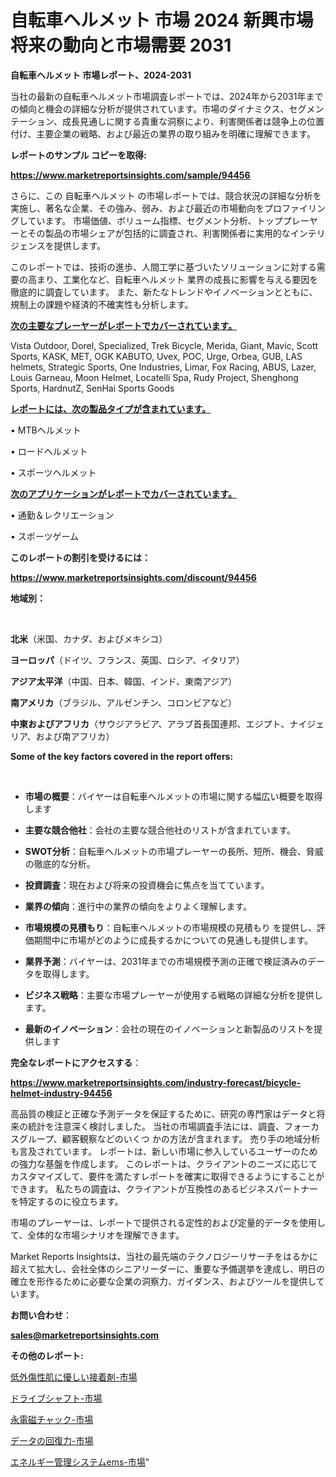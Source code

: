 # 自転車ヘルメット 市場 2024 新興市場 将来の動向と市場需要 2031

<strong>自転車ヘルメット 市場レポート、2024-2031</strong>

当社の最新の自転車ヘルメット市場調査レポートでは、2024年から2031年までの傾向と機会の詳細な分析が提供されています。市場のダイナミクス、セグメンテーション、成長見通しに関する貴重な洞察により、利害関係者は競争上の位置付け、主要企業の戦略、および最近の業界の取り組みを明確に理解できます。



<strong>レポートのサンプル コピーを取得:</strong> <a href=https://www.marketreportsinsights.com/sample/94456>

<strong><u>https://www.marketreportsinsights.com/sample/94456</u></strong></a>

さらに、この 自転車ヘルメット の市場レポートでは、競合状況の詳細な分析を実施し、著名な企業、その強み、弱み、および最近の市場動向をプロファイリングしています。 市場価値、ボリューム指標、セグメント分析、トッププレーヤーとその製品の市場シェアが包括的に調査され、利害関係者に実用的なインテリジェンスを提供します。

このレポートでは、技術の進歩、人間工学に基づいたソリューションに対する需要の高まり、工業化など、自転車ヘルメット 業界の成長に影響を与える要因を徹底的に調査しています。 また、新たなトレンドやイノベーションとともに、規制上の課題や経済的不確実性も分析します。



<strong><u>次の主要なプレーヤーがレポートでカバーされています。</u></strong>

Vista Outdoor, Dorel, Specialized, Trek Bicycle, Merida, Giant, Mavic, Scott Sports, KASK, MET, OGK KABUTO, Uvex, POC, Urge, Orbea, GUB, LAS helmets, Strategic Sports, One Industries, Limar, Fox Racing, ABUS, Lazer, Louis Garneau, Moon Helmet, Locatelli Spa, Rudy Project, Shenghong Sports, HardnutZ, SenHai Sports Goods



<strong><u><b>レポートには、次の製品タイプが含まれています。</b></u></strong>

• MTBヘルメット

• ロードヘルメット

• スポーツヘルメット



<strong><u><b>次のアプリケーションがレポートでカバーされています。</b></u></strong>

• 通勤＆レクリエーション

• スポーツゲーム



<strong><b>このレポートの割引を受けるには：</b></strong>

<a href=https://www.marketreportsinsights.com/discount/94456>

<strong><u>https://www.marketreportsinsights.com/discount/94456</u></strong></a>



<strong>地域別：</strong>

<strong> </strong>



<strong>北米</strong>（米国、カナダ、およびメキシコ）



<strong>ヨーロッパ</strong>（ドイツ、フランス、英国、ロシア、イタリア）



<strong>アジア太平洋</strong>（中国、日本、韓国、インド、東南アジア）



<strong>南アメリカ</strong>（ブラジル、アルゼンチン、コロンビアなど）



<strong>中東およびアフリカ</strong>（サウジアラビア、アラブ首長国連邦、エジプト、ナイジェリア、および南アフリカ）



<strong>Some of the key factors covered in the report offers:</strong>

<strong> </strong>
<ul>
  <li>

<strong>市場の概要</strong>：バイヤーは自転車ヘルメットの市場に関する幅広い概要を取得します</li>
  <li>

<strong>主要な競合他社</strong>：会社の主要な競合他社のリストが含まれています。</li>
  <li>

<strong>SWOT分析</strong>：自転車ヘルメットの市場プレーヤーの長所、短所、機会、脅威の徹底的な分析。</li>
  <li>

<strong>投資調査</strong>：現在および将来の投資機会に焦点を当てています。</li>
  <li>

<strong>業界の傾向</strong>：進行中の業界の傾向をよりよく理解します。</li>
  <li>

<strong>市場規模の見積もり</strong>：自転車ヘルメットの市場規模の見積もり を提供し、評価期間中に市場がどのように成長するかについての見通しも提供します。</li>
  <li>

<strong>業界予測</strong>：バイヤーは、2031年までの市場規模予測の正確で検証済みのデータを取得します。</li>
  <li>

<strong>ビジネス戦略</strong>：主要な市場プレーヤーが使用する戦略の詳細な分析を提供します。</li>
  <li>

<strong>最新のイノベーション</strong>：会社の現在のイノベーションと新製品のリストを提供します</li>
</ul>


<strong>完全なレポートにアクセスする</strong>：

<a href=https://www.marketreportsinsights.com/industry-forecast/bicycle-helmet-industry-94456>

<strong><u>https://www.marketreportsinsights.com/industry-forecast/bicycle-helmet-industry-94456</u></strong></a>

高品質の検証と正確な予測データを保証するために、研究の専門家はデータと将来の統計を注意深く検討しました。 当社の市場調査手法には、調査、フォーカスグループ、顧客観察などのいくつ かの方法が含まれます。 売り手の地域分析も言及されています。 レポートは、新しい市場に参入しているユーザーのための強力な基盤を作成します。 このレポートは、クライアントのニーズに応じてカスタマイズして、要件を満たすレポートを確実に取得できるようにすることができます。 私たちの調査は、クライアントが互換性のあるビジネスパートナーを特定するのに役立ちます。

市場のプレーヤーは、レポートで提供される定性的および定量的データを使用して、全体的な市場シナリオを理解できます。

Market Reports Insightsは、当社の最先端のテクノロジーリサーチをはるかに超えて拡大し、会社全体のシニアリーダーに、重要な予備選挙を達成し、明日の確立を形作るために必要な企業の洞察力、ガイダンス、およびツールを提供しています。



<strong><b>お問い合わせ</b></strong>：

<a href=mailto:sales@marketreportsinsights.com>

<strong><u>sales@marketreportsinsights.com</u></strong></a>



<strong>その他のレポート:</strong>

<a href=https://www.linkedin.com/pulse/低外傷性肌に優しい接着剤-市場-2023-新興市場-将来の動向と市場需要-2030-pr-news-hub-obquc/>低外傷性肌に優しい接着剤-市場</a>

<a href=https://www.linkedin.com/pulse/ドライブシャフト-市場-2023-収益と成長ドライバー-2030-consumer-connection-collective-360-hwfhf/>ドライブシャフト-市場</a>

<a href=https://www.linkedin.com/pulse/永電磁チャック-市場-2023-年のダイナミクスとビジネストレンド-2030-njucf/>永電磁チャック-市場</a>

<a href=https://www.linkedin.com/pulse/データの回復力-市場-2023-最新の-cagr-および成長分析-2030-gw45f/>データの回復力-市場</a>

<a href=https://www.linkedin.com/pulse/エネルギー管理システムems-市場-2023-収益と成長ドライバー-2030-pr-news-hub-chpqf/>エネルギー管理システムems-市場</a>"

